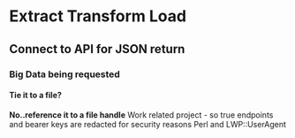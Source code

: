 # Extract Transform Load
## Connect to API for JSON return
### Big Data being requested
#### Tie it to a file?
**No..reference it to a file handle**
Work related project - so true endpoints and bearer keys are redacted for security reasons
Perl and LWP::UserAgent  
